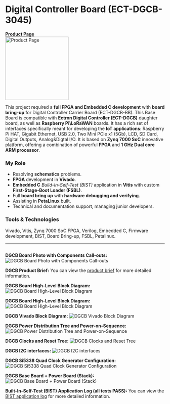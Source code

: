 # Digital Controller Board (ECT-DGCB-3045)

<a href="https://www.amd.com/en/search/adaptive-socs-and-fpgas/partner-solutions.html#/6734" target="_blank">
  <b>Product Page</b><br>
  <img src="https://impartner.blob.core.windows.net/prm/a879fbeeabc548978fc6c9990329905d/_/320x200.png?sv=2018-03-28&sr=b&sig=MYak%2FMxnWHuA1jQCyYsoa%2Fbm7BQ%2FAyxBhGXySZYF61E%3D&se=2025-03-16T16%3A00%3A00Z&sp=r" alt="Product Page" width="200">
</a><br>

This project required a **full FPGA and Embedded C development** with **board bring-up** for Digital Controller Carrier Board (ECT-DGCB-BB). This Base Board is compatible with **Ectron Digital Controller (ECT-DGCB)** daughter board, as well as **Raspberry Pi\LoRaWAN** boards. It has a rich set of interfaces specifically meant for developing the **IoT applications**: Raspberry Pi HAT, Gigabit Ethernet, USB 2.0, Two Mini PCIe x1 (5Gb), LCD, SD Card, Digital Outputs, Analog&Digtal I/O. It is based on **Zynq 7000 SoC** innovative  platform, offering a combination of powerful **FPGA** and **1 GHz Dual core ARM processor**.

### My Role

- Resolving **schematics** problems.
- **FPGA** development in **Vivado**.
- **Embedded C** *Build-In-Self-Test (BIST)* application in **Vitis** with custom **First-Stage-Boot Loader (FSBL)**.
- Full **board bring up** with **hardware debugging and verifying**.
- Assisting in **PetaLinux** built.
- Technical and documentation support, managing junior developers.

### Tools & Technologies
Vivado, Vitis, Zynq 7000 SoC FPGA, Verilog, Embedded C, Firmware development, BIST, Board Bring-up, FSBL, Petalinux.

<hr>

##
**DGCB Board Photo with Components Call-outs:**
<img alt="DGCB Board Photo with Components Call-outs" src="01DGCB Board Photo with Components Call-outs.jpg">

**DGCB Product Brief:**
You can view the [product brief](11DGCB%20Product%20Brief.pdf) for more detailed information.

**DGCB Board High-Level Block Diagram:**
<img alt="DGCB Board High-Level Block Diagram" src="02DGCB Board High-Level Block Diagram.png">

**DGCB Board High-Level Block Diagram:**
<img alt="DGCB Board High-Level Block Diagram" src="03DGCB Board High-Level Block Diagram.png">

**DGCB Vivado Block Diagram:**
<img alt="DGCB Vivado Block Diagram" src="04DGCB Vivado Block Diagram.png">

**DGCB Power Distribution Tree and Power-on-Sequence:**
<img alt="DGCB Power Distribution Tree and Power-on-Sequence" src="05DGCB Power Distribution Tree and Power-on-Sequence.png">

**DGCB Clocks and Reset Tree:**
<img alt="DGCB Clocks and Reset Tree" src="06DGCB Clocks and Reset Tree.png">

**DGCB I2C interfaces:**
<img alt="DGCB I2C interfaces" src="07DGCB I2C interfaces.png">

**DGCB Si5338 Quad Clock Generator Configuration:**
<img alt="DGCB Si5338 Quad Clock Generator Configuration" src="08DGCB Si5338 Quad Clock Generator Configuration.png">

**DGCB Base Board + Power Board (Stack):**
<img alt="DGCB Base Board + Power Board (Stack)" src="09DGCB Base Board + Power Board (Stack).jpg">

**Built-In-Self-Test (BIST) Application Log (all tests PASS):**
You can view the [BIST application log](10Built-In-Self-Test%20(BIST)%20Application%20Log%20(all%20tests%20PASS).txt) for more detailed information.